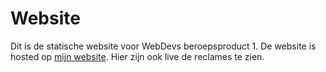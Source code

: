 Website
====

Dit is de statische website voor WebDevs beroepsproduct 1. De website is hosted op [mijn website](http://sinius15.com/webdevs/statischewebsite). Hier zijn ook live de reclames te zien.
